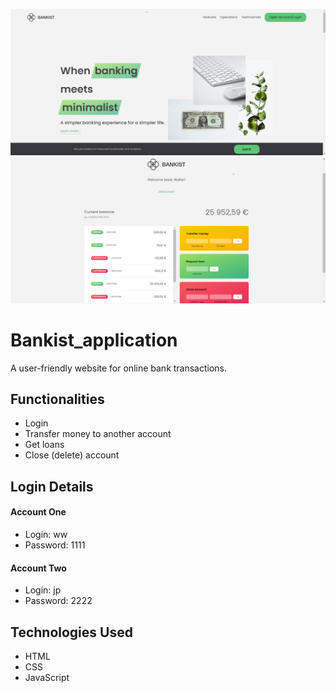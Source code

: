 <img src="https://github.com/vikas-prabhakar20/Bankist_application/blob/main/Screenshots/Bankist%20First%20Page.png" ></img>
<img src="https://github.com/vikas-prabhakar20/Bankist_application/blob/main/Screenshots/Bankist%20Account.png" ></img>

# Bankist_application
A user-friendly website for online bank transactions.

## Functionalities

- Login
- Transfer money to another account
- Get loans
- Close (delete) account

## Login Details

#### Account One

- Login: ww
- Password: 1111

#### Account Two

- Login: jp
- Password: 2222

## Technologies Used

- HTML
- CSS
- JavaScript
